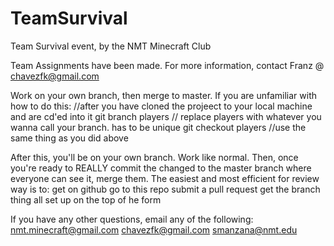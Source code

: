 # TeamSurvival
Team Survival event, by the NMT Minecraft Club

Team Assignments have been made. For more information, contact Franz @ chavezfk@gmail.com

Work on your own branch, then merge to master. If you are unfamiliar with how to do this:
  //after you have cloned the projeect to your local machine and are cd'ed into it
  git branch players // replace players with whatever you wanna call your branch. has to be unique
  git checkout players //use the same thing as you did above
  
After this, you'll be on your own branch. Work like normal. Then, once you're ready to REALLY commit the changed to the
master branch where everyone can see it, merge them. The easiest and most efficient for review way is to:
  get on github
  go to this repo
  submit a pull request
    get the branch thing all set up on the top of he form
  
If you have any other questions, email any of the following:
  nmt.minecraft@gmail.com
  chavezfk@gmail.com
  smanzana@nmt.edu
